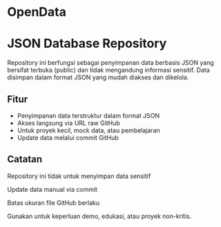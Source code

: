 # OpenData

# JSON Database Repository

Repository ini berfungsi sebagai penyimpanan data berbasis JSON yang bersifat terbuka (public) dan tidak mengandung informasi sensitif. Data disimpan dalam format JSON yang mudah diakses dan dikelola.

## Fitur
- Penyimpanan data terstruktur dalam format JSON
- Akses langsung via URL raw GitHub
- Untuk proyek kecil, mock data, atau pembelajaran
- Update data melalui commit GitHub


## Catatan

Repository ini tidak untuk menyimpan data sensitif

Update data manual via commit

Batas ukuran file GitHub berlaku

Gunakan untuk keperluan demo, edukasi, atau proyek non-kritis.
